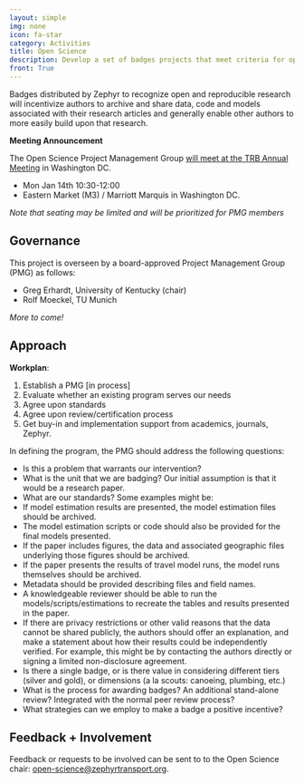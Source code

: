 ```yaml
---
layout: simple
img: none
icon: fa-star
category: Activities
title: Open Science
description: Develop a set of badges projects that meet criteria for openness and reproducibility.
front: True  
---
```


Badges distributed by Zephyr to recognize open and reproducible research will incentivize authors to archive and share data, code and models associated with their research articles and generally enable other authors to more easily build upon that research.  

**Meeting Announcement**

The Open Science Project Management Group [will meet at the TRB Annual Meeting](/events/2019-jan-openscience-pmg) in Washington DC.

  - Mon Jan 14th 10:30-12:00 
  - Eastern Market (M3) / Marriott Marquis in Washington DC.  

*Note that seating may be limited and will be prioritized for PMG members*

## Governance

This project is overseen by a board-approved Project Management Group (PMG) as follows:
 - Greg Erhardt, University of Kentucky (chair)
 - Rolf Moeckel, TU Munich  
 
 *More to come!* 


## Approach

**Workplan**:

1. Establish a PMG [in process]  
2. Evaluate whether an existing program serves our needs  
3. Agree upon standards  
4. Agree upon review/certification process  
5. Get buy-in and implementation support from academics, journals, Zephyr.

In defining the program, the PMG should address the following questions:
 - Is this a problem that warrants our intervention?  
 - What is the unit that we are badging?  Our initial assumption is that it would be a research paper.  
 - What are our standards?  Some examples might be:
  - If model estimation results are presented, the model estimation files should be archived.  
  - The model estimation scripts or code should also be provided for the final models presented.  
  - If the paper includes figures, the data and associated geographic files underlying those figures should be archived. 
  - If the paper presents the results of travel model runs, the model runs themselves should be archived.  
  - Metadata should be provided describing files and field names.  
  - A knowledgeable reviewer should be able to run the models/scripts/estimations to recreate the tables and results presented in the paper.  
  - If there are privacy restrictions or other valid reasons that the data cannot be shared publicly, the authors should offer an explanation, and make a statement about how their results could be independently verified.  For example, this might be by contacting the authors directly or signing a limited non-disclosure agreement.  
 - Is there a single badge, or is there value in considering different tiers (silver and gold), or dimensions (a la scouts: canoeing, plumbing, etc.)  
 - What is the process for awarding badges?  An additional stand-alone review?  Integrated with the normal peer review process?   
 - What strategies can we employ to make a badge a positive incentive?  

## Feedback + Involvement

Feedback or requests to be involved can be sent to to the Open Science chair: [open-science@zephyrtransport.org](mailto://open-science@zephyrtransport.org).
